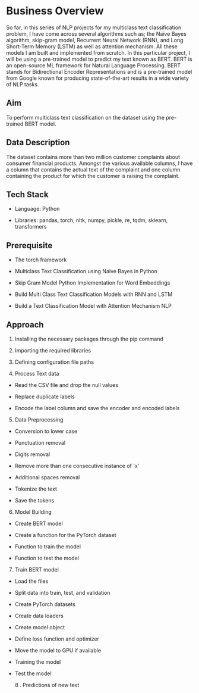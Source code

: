 # Business Overview 

So far, in this series of NLP projects for my multiclass text classification problem, I have come across several algorithms such as; the Naïve Bayes algorithm, skip-gram model, Recurrent Neural Network (RNN), and Long Short-Term Memory (LSTM) as well as attention mechanism. All these models I am built and implemented from scratch. In this particular project, I will be using a pre-trained model to predict my text known as BERT. BERT is an open-source ML framework for Natural Language Processing. BERT stands for Bidirectional Encoder Representations and is a pre-trained model from Google known for producing state-of-the-art results in a wide variety of NLP tasks.
## Aim

To perform multiclass text classification on the dataset using the pre-trained BERT model.

## Data Description 

The dataset contains more than two million customer complaints about consumer financial products. Amongst the various available columns, I have a column that contains the actual text of the complaint and one column containing the product for which the customer is raising the complaint.

 ## Tech Stack

- Language: Python

- Libraries:  pandas, torch, nltk, numpy, pickle, re, tqdm, sklearn, transformers 

 

## Prerequisite

- The torch framework

- Multiclass Text Classification using Naive Bayes in Python

- Skip Gram Model Python Implementation for Word Embeddings

- Build Multi Class Text Classification Models with RNN and LSTM

- Build a Text Classification Model with Attention Mechanism NLP

 

## Approach

1. Installing the necessary packages through the pip command

2. Importing the required libraries

3. Defining configuration file paths

4. Process Text data

- Read the CSV file and drop the null values

- Replace duplicate labels

- Encode the label column and save the encoder and encoded labels

5. Data Preprocessing

- Conversion to lower case

- Punctuation removal

- Digits removal

- Remove more than one consecutive instance of 'x'

- Additional spaces removal

- Tokenize the text 

- Save the tokens 

6. Model Building

- Create BERT model

- Create a function for the PyTorch dataset 

- Function to train the model

- Function to test the model

7. Train BERT model 

- Load the files

- Split data into train, test, and validation

- Create PyTorch datasets

- Create data loaders

- Create model object

- Define loss function and optimizer 

- Move the model to GPU if available

- Training the model

- Test the model

   8 . Predictions of new text
   
   
   
